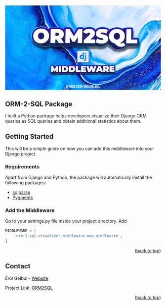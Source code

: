 <div id="top"></div>

<p align="center">
  <img src="images/cover_image.jpg">
</p>

<!-- ABOUT THE PROJECT -->
##  ORM-2-SQL Package

I built a Python package helps developers visualize their Django ORM queries as SQL queries and obtain additional statistics about them.

<!-- HOW TO USE -->
## Getting Started

This will be a simple guide on how you can add this middleware into your Django project.


### Requirements

Apart from Django and Python, the package will automatically install the
following packages:

- [sqlparse](https://pypi.org/project/sqlparse/)
- [Pygments](https://pygments.org/)


### Add the Middleware

Go to your settings.py file inside your project directory. Add 

```python
MIDDLEWARE = [
    'orm-2-sql-visualizer.middleware.new_middleware',
]
```


<p align="right">(<a href="#top">back to top</a>)</p>

<!-- CONTACT -->
## Contact

Erol Gelbul - [Website](erolgelbul.com)

Project Link: [ORM2SQL](https://github.com/ErolGelbul/orm-2-sql-visualizer)

<p align="right">(<a href="#top">back to top</a>)</p>

<!-- MARKDOWN LINKS & IMAGES -->